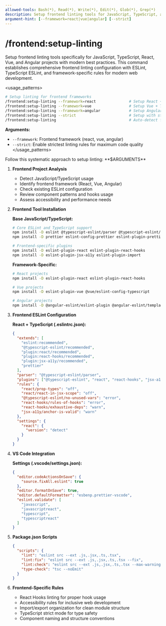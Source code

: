 ```yaml
---
allowed-tools: Bash(*), Read(*), Write(*), Edit(*), Glob(*), Grep(*)
description: Setup frontend linting tools for JavaScript, TypeScript, and React projects
argument-hint: [--framework=react|vue|angular] [--strict]
---
```


# /frontend:setup-linting

<instructions>
Setup frontend linting tools specifically for JavaScript, TypeScript, React, Vue, and Angular projects with modern best practices.
</instructions>

<context>
This command establishes comprehensive frontend linting configuration with ESLint, TypeScript ESLint, and framework-specific rules for modern web development.
</context>

<usage_patterns>

```bash
# Setup linting for frontend frameworks
/frontend:setup-linting --framework=react               # Setup React + TypeScript linting
/frontend:setup-linting --framework=vue                 # Setup Vue + TypeScript linting
/frontend:setup-linting --framework=angular             # Setup Angular linting
/frontend:setup-linting --strict                        # Setup with strictest rules
/frontend:setup-linting                                 # Auto-detect frontend framework
```

**Arguments:**

- `--framework`: Frontend framework (react, vue, angular)
- `--strict`: Enable strictest linting rules for maximum code quality
  </usage_patterns>

<process>
Follow this systematic approach to setup linting: **$ARGUMENTS**

1. **Frontend Project Analysis**
   - Detect JavaScript/TypeScript usage
   - Identify frontend framework (React, Vue, Angular)
   - Check existing ESLint configuration
   - Review component patterns and hooks usage
   - Assess accessibility and performance needs

2. **Frontend Tool Installation**

   **Base JavaScript/TypeScript:**

   ```bash
   # Core ESLint and TypeScript support
   npm install -D eslint @typescript-eslint/parser @typescript-eslint/eslint-plugin
   npm install -D prettier eslint-config-prettier eslint-plugin-prettier

   # Frontend-specific plugins
   npm install -D eslint-plugin-react eslint-plugin-react-hooks
   npm install -D eslint-plugin-jsx-a11y eslint-plugin-import
   ```

   **Framework-Specific:**

   ```bash
   # React projects
   npm install -D eslint-plugin-react eslint-plugin-react-hooks

   # Vue projects
   npm install -D eslint-plugin-vue @vue/eslint-config-typescript

   # Angular projects
   npm install -D @angular-eslint/eslint-plugin @angular-eslint/template-parser
   ```

3. **Frontend ESLint Configuration**

   **React + TypeScript (.eslintrc.json):**

   ```json
   {
     "extends": [
       "eslint:recommended",
       "@typescript-eslint/recommended",
       "plugin:react/recommended",
       "plugin:react-hooks/recommended",
       "plugin:jsx-a11y/recommended",
       "prettier"
     ],
     "parser": "@typescript-eslint/parser",
     "plugins": ["@typescript-eslint", "react", "react-hooks", "jsx-a11y"],
     "rules": {
       "react/prop-types": "off",
       "react/react-in-jsx-scope": "off",
       "@typescript-eslint/no-unused-vars": "error",
       "react-hooks/rules-of-hooks": "error",
       "react-hooks/exhaustive-deps": "warn",
       "jsx-a11y/anchor-is-valid": "warn"
     },
     "settings": {
       "react": {
         "version": "detect"
       }
     }
   }
   ```

4. **VS Code Integration**

   **Settings (.vscode/settings.json):**

   ```json
   {
     "editor.codeActionsOnSave": {
       "source.fixAll.eslint": true
     },
     "editor.formatOnSave": true,
     "editor.defaultFormatter": "esbenp.prettier-vscode",
     "eslint.validate": [
       "javascript",
       "javascriptreact",
       "typescript",
       "typescriptreact"
     ]
   }
   ```

5. **Package.json Scripts**

   ```json
   {
     "scripts": {
       "lint": "eslint src --ext .js,.jsx,.ts,.tsx",
       "lint:fix": "eslint src --ext .js,.jsx,.ts,.tsx --fix",
       "lint:check": "eslint src --ext .js,.jsx,.ts,.tsx --max-warnings 0",
       "type-check": "tsc --noEmit"
     }
   }
   ```

6. **Frontend-Specific Rules**
   - React Hooks linting for proper hook usage
   - Accessibility rules for inclusive web development
   - Import/export organization for clean module structure
   - TypeScript strict mode for type safety
   - Component naming and structure conventions
     </process>
